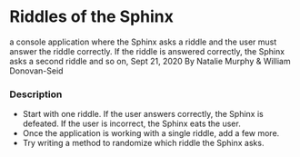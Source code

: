 # Riddles of the Sphinx

a console application where the Sphinx asks a riddle and the user must answer the riddle correctly. If the riddle is answered correctly, the Sphinx asks a second riddle and so on, Sept 21, 2020
By Natalie Murphy & William Donovan-Seid

### Description

- Start with one riddle. If the user answers correctly, the Sphinx is defeated. If the user is incorrect, the Sphinx eats the user.
- Once the application is working with a single riddle, add a few more.
- Try writing a method to randomize which riddle the Sphinx asks.
